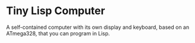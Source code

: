 # Tiny Lisp Computer
A self-contained computer with its own display and keyboard, based on an ATmega328, that you can program in Lisp.
